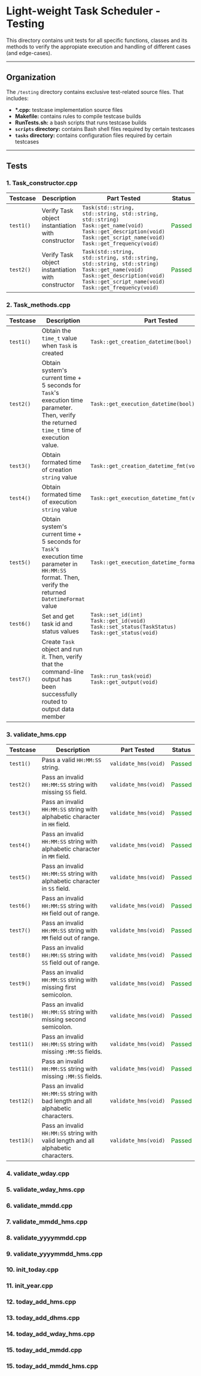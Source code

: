 # **Light-weight Task Scheduler - Testing**
This directory contains unit tests for all specific functions, classes and its methods to verify the appropiate execution and handling of different cases (and edge-cases).

---
## **Organization**
The `/testing` directory contains exclusive test-related source files. That includes:
- **\*.cpp:** testcase implementation source files
- **Makefile:** contains rules to compile testcase builds
- **RunTests.sh:** a bash scripts that runs testcase builds
- **`scripts` directory:** contains Bash shell files required by certain testcases
- **`tasks` directory:** contains configuration files required by certain testcases

---
## **Tests**
### **1. Task_constructor.cpp**

|Testcase|Description|Part Tested|Status|
|-|-|-|-|
|`test1()`|Verify Task object instantiation with constructor|`Task(std::string, std::string, std::string, std::string)`<br/>`Task::get_name(void)`<br/> `Task::get_description(void)`<br/>`Task::get_script_name(void)`<br/>`Task::get_frequency(void)` |<span style="color:green">Passed|
|`test2()`|Verify Task object instantiation with constructor|`Task(std::string, std::string, std::string, std::string, std::string)`<br/>`Task::get_name(void)`<br/> `Task::get_description(void)`<br/>`Task::get_script_name(void)`<br/>`Task::get_frequency(void)` |<span style="color:green">Passed|

### **2. Task_methods.cpp**

|Testcase|Description|Part Tested|Status|
|-|-|-|-|
|`test1()`|Obtain the `time_t` value when `Task` is created|`Task::get_creation_datetime(bool)`|<span style="color:green">Passed|
|`test2()`|Obtain system's current time + 5 seconds for `Task`'s execution time parameter. Then, verify the returned `time_t` time of execution value.|`Task::get_execution_datetime(bool)`|<span style="color:green">Passed|
|`test3()`|Obtain formated time of creation `string` value|`Task::get_creation_datetime_fmt(void)`|<span style="color:green">Passed|
|`test4()`|Obtain formated time of execution `string` value|`Task::get_execution_datetime_fmt(void)`|<span style="color:green">Passed|
|`test5()`|Obtain system's current time + 5 seconds for `Task`'s execution time parameter in `HH:MM:SS` format. Then, verify the returned `DatetimeFormat` value|`Task::get_execution_datetime_format_attr(void)`|<span style="color:green">Passed|
|`test6()`|Set and get task id and status values|`Task::set_id(int)`<br/>`Task::get_id(void)`<br/>`Task::set_status(TaskStatus)`<br/>`Task::get_status(void)`<br/>|<span style="color:green">Passed|
|`test7()`|Create `Task` object and run it. Then, verify that the command-line output has been successfully routed to output data member|`Task::run_task(void)`<br/>`Task::get_output(void)`<br/>|<span style="color:green">Passed|

### **3. validate_hms.cpp**

|Testcase|Description|Part Tested|Status|
|-|-|-|-|
|`test1()`|Pass a valid `HH:MM:SS` string.|`validate_hms(void)`|<span style="color:green">Passed|
|`test2()`|Pass an invalid `HH:MM:SS` string with missing `SS` field.|`validate_hms(void)`|<span style="color:green">Passed|
|`test3()`|Pass an invalid `HH:MM:SS` string with alphabetic character in `HH` field.|`validate_hms(void)`|<span style="color:green">Passed|
|`test4()`|Pass an invalid `HH:MM:SS` string with alphabetic character in `MM` field.|`validate_hms(void)`|<span style="color:green">Passed|
|`test5()`|Pass an invalid `HH:MM:SS` string with alphabetic character in `SS` field.|`validate_hms(void)`|<span style="color:green">Passed|
|`test6()`|Pass an invalid `HH:MM:SS` string with `HH` field out of range.|`validate_hms(void)`|<span style="color:green">Passed|
|`test7()`|Pass an invalid `HH:MM:SS` string with `MM` field out of range.|`validate_hms(void)`|<span style="color:green">Passed|
|`test8()`|Pass an invalid `HH:MM:SS` string with `SS` field out of range.|`validate_hms(void)`|<span style="color:green">Passed|
|`test9()`|Pass an invalid `HH:MM:SS` string with missing first semicolon.|`validate_hms(void)`|<span style="color:green">Passed|
|`test10()`|Pass an invalid `HH:MM:SS` string with missing second semicolon.|`validate_hms(void)`|<span style="color:green">Passed|
|`test11()`|Pass an invalid `HH:MM:SS` string with missing `:MM:SS` fields.|`validate_hms(void)`|<span style="color:green">Passed|
|`test11()`|Pass an invalid `HH:MM:SS` string with missing `:MM:SS` fields.|`validate_hms(void)`|<span style="color:green">Passed|
|`test12()`|Pass an invalid `HH:MM:SS` string with bad length and all alphabetic characters.|`validate_hms(void)`|<span style="color:green">Passed|
|`test13()`|Pass an invalid `HH:MM:SS` string with valid length and all alphabetic characters.|`validate_hms(void)`|<span style="color:green">Passed|

### **4. validate_wday.cpp**

### **5. validate_wday_hms.cpp**
### **6. validate_mmdd.cpp**
### **7. validate_mmdd_hms.cpp**
### **8. validate_yyyymmdd.cpp**
### **9. validate_yyyymmdd_hms.cpp**
### **10. init_today.cpp**
### **11. init_year.cpp**
### **12. today_add_hms.cpp**
### **13. today_add_dhms.cpp**
### **14. today_add_wday_hms.cpp**
### **15. today_add_mmdd.cpp**
### **15. today_add_mmdd_hms.cpp**
